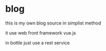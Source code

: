 # blog
this is my own blog source in simplist method

it use web front framework vue.js

in bottle just use a rest service